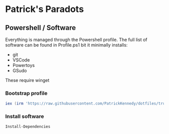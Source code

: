 # Patrick's Paradots

## Powershell / Software
Everything is managed through the Powershell profile. The full list of software can be found in Profile.ps1 bit it minimally installs:

- git
- VSCode
- Powertoys
- GSudo

These require winget 

### Bootstrap profile
```powershell
iex (irm 'https://raw.githubusercontent.com/PatrickKennedy/dotfiles/trunk/bootstrap.ps1'); Install-Profile
```

### Install software
```powershell
Install-Dependencies
```